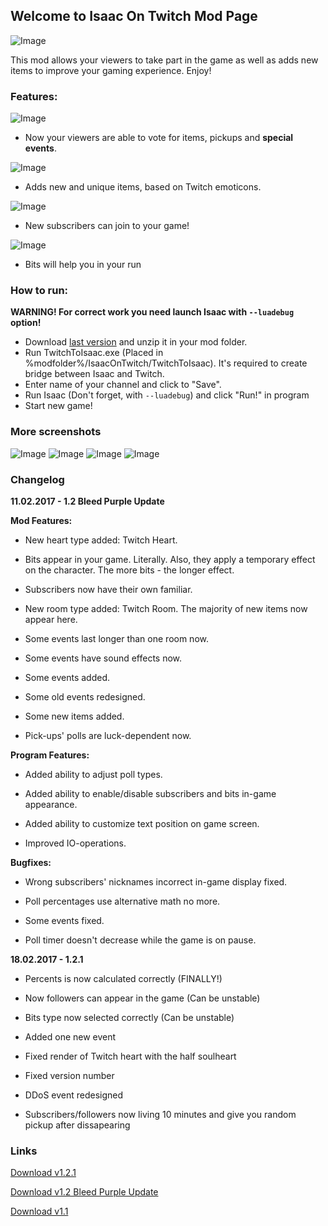 ## Welcome to Isaac On Twitch Mod Page
![Image](https://vfstudio.github.io/IsaacOnTwitch/imgs/00.png)

This mod allows your viewers to take part in the game as well as adds new items to improve your gaming experience. Enjoy!


### Features:

![Image](https://vfstudio.github.io/IsaacOnTwitch/imgs/02.png)

- Now your viewers are able to vote for items, pickups and **special events**.

![Image](https://vfstudio.github.io/IsaacOnTwitch/imgs/03.png)

- Adds new and unique items, based on Twitch emoticons.

![Image](https://vfstudio.github.io/IsaacOnTwitch/imgs/04.png)

- New subscribers can join to your game!

![Image](https://vfstudio.github.io/IsaacOnTwitch/imgs/05.png)

- Bits will help you in your run


### How to run:
**WARNING! For correct work you need launch Isaac with `--luadebug` option!**

- Download [last version](https://vfstudio.github.io/IsaacOnTwitch/IsaacOnTwitch_v1.2.1.zip) and unzip it in your mod folder.
- Run TwitchToIsaac.exe (Placed in %modfolder%/IsaacOnTwitch/TwitchToIsaac). It's required to create bridge between Isaac and Twitch.
- Enter name of your channel and click to "Save".
- Run Isaac (Don't forget, with `--luadebug`) and click "Run!" in program
- Start new game!

### More screenshots

![Image](https://vfstudio.github.io/IsaacOnTwitch/imgs/01.png)
![Image](https://vfstudio.github.io/IsaacOnTwitch/imgs/06.png)
![Image](https://vfstudio.github.io/IsaacOnTwitch/imgs/07.png)
![Image](https://vfstudio.github.io/IsaacOnTwitch/imgs/08.png)

### Changelog

**11.02.2017 - 1.2 Bleed Purple Update**

__Mod Features:__

- New heart type added: Twitch Heart.

- Bits appear in your game. Literally. Also, they apply a temporary effect on the character. The more bits - the longer effect.

- Subscribers now have their own familiar.

- New room type added: Twitch Room. The majority of new items now appear here.

- Some events last longer than one room now.

- Some events have sound effects now.

- Some events added.

- Some old events redesigned.

- Some new items added.

- Pick-ups' polls are luck-dependent now.

__Program Features:__

- Added ability to adjust poll types.

- Added ability to enable/disable subscribers and bits in-game appearance.

- Added ability to customize text position on game screen.

- Improved IO-operations.

__Bugfixes:__

- Wrong subscribers' nicknames incorrect in-game display fixed.

- Poll percentages use alternative math no more.

- Some events fixed.

- Poll timer doesn't decrease while the game is on pause.

**18.02.2017 - 1.2.1**

- Percents is now calculated correctly (FINALLY!)

- Now followers can appear in the game (Can be unstable)

- Bits type now selected correctly (Can be unstable)

- Added one new event

- Fixed render of Twitch heart with the half soulheart

- Fixed version number

- DDoS event redesigned

- Subscribers/followers now living 10 minutes and give you random pickup after dissapearing

### Links
[Download v1.2.1](https://vfstudio.github.io/IsaacOnTwitch/IsaacOnTwitch_v1.2.1.zip)

[Download v1.2 Bleed Purple Update](https://vfstudio.github.io/IsaacOnTwitch/IsaacOnTwitch_v1.2.zip)

[Download v1.1](https://vfstudio.github.io/IsaacOnTwitch/IsaacOnTwitch_v1.1.zip)